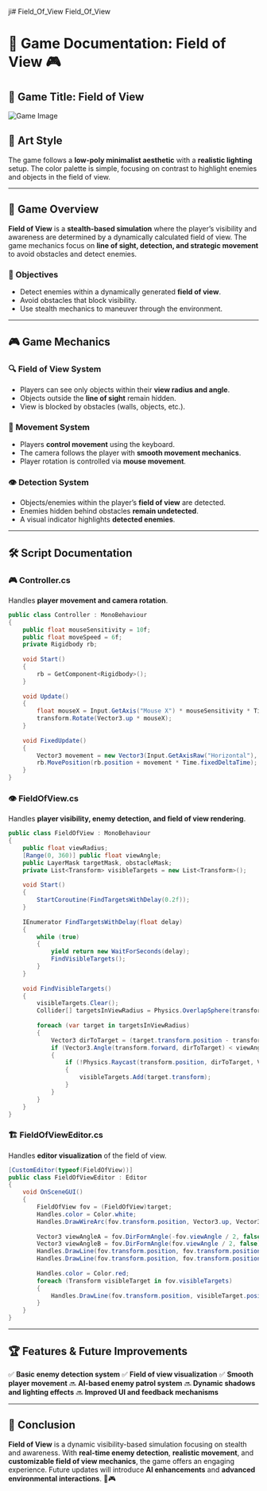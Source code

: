 ji# Field_Of_View
 Field_Of_View
 
# 📜 Game Documentation: Field of View 🎮

## 📌 Game Title: Field of View  
![Game Image](https://user-images.githubusercontent.com/62818241/201537367-0af1bf60-2a03-483f-ab7e-f586f662d5e1.png)

## 🎨 Art Style
The game follows a **low-poly minimalist aesthetic** with a **realistic lighting** setup. The color palette is simple, focusing on contrast to highlight enemies and objects in the field of view.

---
## 📖 Game Overview
**Field of View** is a **stealth-based simulation** where the player’s visibility and awareness are determined by a dynamically calculated field of view. The game mechanics focus on **line of sight, detection, and strategic movement** to avoid obstacles and detect enemies.

### 🎯 Objectives
- Detect enemies within a dynamically generated **field of view**.
- Avoid obstacles that block visibility.
- Use stealth mechanics to maneuver through the environment.

---
## 🎮 Game Mechanics
### 🔍 Field of View System
- Players can see only objects within their **view radius and angle**.
- Objects outside the **line of sight** remain hidden.
- View is blocked by obstacles (walls, objects, etc.).

### 🚶 Movement System
- Players **control movement** using the keyboard.
- The camera follows the player with **smooth movement mechanics**.
- Player rotation is controlled via **mouse movement**.

### 👁️ Detection System
- Objects/enemies within the player’s **field of view** are detected.
- Enemies hidden behind obstacles **remain undetected**.
- A visual indicator highlights **detected enemies**.

---
## 🛠️ Script Documentation

### 🎮 **Controller.cs**
Handles **player movement and camera rotation**.

```csharp
public class Controller : MonoBehaviour
{
    public float mouseSensitivity = 10f;
    public float moveSpeed = 6f;
    private Rigidbody rb;
    
    void Start()
    {
        rb = GetComponent<Rigidbody>();
    }
    
    void Update()
    {
        float mouseX = Input.GetAxis("Mouse X") * mouseSensitivity * Time.deltaTime;
        transform.Rotate(Vector3.up * mouseX);
    }
    
    void FixedUpdate()
    {
        Vector3 movement = new Vector3(Input.GetAxisRaw("Horizontal"), 0, Input.GetAxisRaw("Vertical")).normalized * moveSpeed;
        rb.MovePosition(rb.position + movement * Time.fixedDeltaTime);
    }
}
```

### 👁️ **FieldOfView.cs**
Handles **player visibility, enemy detection, and field of view rendering**.

```csharp
public class FieldOfView : MonoBehaviour
{
    public float viewRadius;
    [Range(0, 360)] public float viewAngle;
    public LayerMask targetMask, obstacleMask;
    private List<Transform> visibleTargets = new List<Transform>();
    
    void Start()
    {
        StartCoroutine(FindTargetsWithDelay(0.2f));
    }
    
    IEnumerator FindTargetsWithDelay(float delay)
    {
        while (true)
        {
            yield return new WaitForSeconds(delay);
            FindVisibleTargets();
        }
    }
    
    void FindVisibleTargets()
    {
        visibleTargets.Clear();
        Collider[] targetsInViewRadius = Physics.OverlapSphere(transform.position, viewRadius, targetMask);
        
        foreach (var target in targetsInViewRadius)
        {
            Vector3 dirToTarget = (target.transform.position - transform.position).normalized;
            if (Vector3.Angle(transform.forward, dirToTarget) < viewAngle / 2)
            {
                if (!Physics.Raycast(transform.position, dirToTarget, Vector3.Distance(transform.position, target.transform.position), obstacleMask))
                {
                    visibleTargets.Add(target.transform);
                }
            }
        }
    }
}
```

### 🏗️ **FieldOfViewEditor.cs**
Handles **editor visualization** of the field of view.

```csharp
[CustomEditor(typeof(FieldOfView))]
public class FieldOfViewEditor : Editor
{
    void OnSceneGUI()
    {
        FieldOfView fov = (FieldOfView)target;
        Handles.color = Color.white;
        Handles.DrawWireArc(fov.transform.position, Vector3.up, Vector3.forward, 360, fov.viewRadius);
        
        Vector3 viewAngleA = fov.DirFormAngle(-fov.viewAngle / 2, false);
        Vector3 viewAngleB = fov.DirFormAngle(fov.viewAngle / 2, false);
        Handles.DrawLine(fov.transform.position, fov.transform.position + viewAngleA * fov.viewRadius);
        Handles.DrawLine(fov.transform.position, fov.transform.position + viewAngleB * fov.viewRadius);
        
        Handles.color = Color.red;
        foreach (Transform visibleTarget in fov.visibleTargets)
        {
            Handles.DrawLine(fov.transform.position, visibleTarget.position);
        }
    }
}
```

---
## 🏆 Features & Future Improvements
✅ **Basic enemy detection system**
✅ **Field of view visualization**
✅ **Smooth player movement**
🔜 **AI-based enemy patrol system**
🔜 **Dynamic shadows and lighting effects**
🔜 **Improved UI and feedback mechanisms**

---
## 📌 Conclusion
**Field of View** is a dynamic visibility-based simulation focusing on stealth and awareness. With **real-time enemy detection**, **realistic movement**, and **customizable field of view mechanics**, the game offers an engaging experience. Future updates will introduce **AI enhancements** and **advanced environmental interactions**. 🚀🎮

